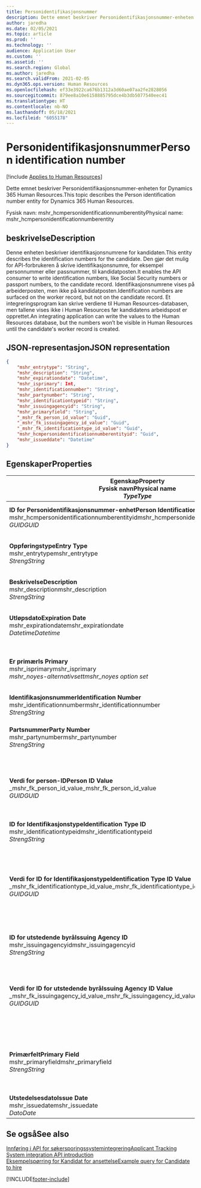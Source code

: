 ```yaml
---
title: Personidentifikasjonsnummer
description: Dette emnet beskriver Personidentifikasjonsnummer-enheten for Dynamics 365 Human Resources.
author: jaredha
ms.date: 02/05/2021
ms.topic: article
ms.prod: ''
ms.technology: ''
audience: Application User
ms.custom: ''
ms.assetid: ''
ms.search.region: Global
ms.author: jaredha
ms.search.validFrom: 2021-02-05
ms.dyn365.ops.version: Human Resources
ms.openlocfilehash: ef33e3922ca676b1312a3d60ae07aa2fe2828056
ms.sourcegitcommit: 879ee8a10e6158885795dce4b3db5077540eec41
ms.translationtype: HT
ms.contentlocale: nb-NO
ms.lasthandoff: 05/18/2021
ms.locfileid: "6055178"
---
```

# <a name="person-identification-number"></a><span data-ttu-id="55b08-103">Personidentifikasjonsnummer</span><span class="sxs-lookup"><span data-stu-id="55b08-103">Person identification number</span></span>

[!include [Applies to Human Resources](../includes/applies-to-hr.md)]

<span data-ttu-id="55b08-104">Dette emnet beskriver Personidentifikasjonsnummer-enheten for Dynamics 365 Human Resources.</span><span class="sxs-lookup"><span data-stu-id="55b08-104">This topic describes the Person identification number entity for Dynamics 365 Human Resources.</span></span>

<span data-ttu-id="55b08-105">Fysisk navn: mshr_hcmpersonidentificationnumberentity</span><span class="sxs-lookup"><span data-stu-id="55b08-105">Physical name: mshr_hcmpersonidentificationnumberentity</span></span>

## <a name="description"></a><span data-ttu-id="55b08-106">beskrivelse</span><span class="sxs-lookup"><span data-stu-id="55b08-106">Description</span></span>

<span data-ttu-id="55b08-107">Denne enheten beskriver identifikasjonsnumrene for kandidaten.</span><span class="sxs-lookup"><span data-stu-id="55b08-107">This entity describes the identification numbers for the candidate.</span></span> <span data-ttu-id="55b08-108">Den gjør det mulig for API-forbrukeren å skrive identifikasjonsnumre, for eksempel personnummer eller passnummer, til kandidatposten.</span><span class="sxs-lookup"><span data-stu-id="55b08-108">It enables the API consumer to write identification numbers, like Social Security numbers or passport numbers, to the candidate record.</span></span> <span data-ttu-id="55b08-109">Identifikasjonsnumrene vises på arbeiderposten, men ikke på kandidatposten.</span><span class="sxs-lookup"><span data-stu-id="55b08-109">Identification numbers are surfaced on the worker record, but not on the candidate record.</span></span> <span data-ttu-id="55b08-110">Et integreringsprogram kan skrive verdiene til Human Resources-databasen, men tallene vises ikke i Human Resources før kandidatens arbeidspost er opprettet.</span><span class="sxs-lookup"><span data-stu-id="55b08-110">An integrating application can write the values to the Human Resources database, but the numbers won’t be visible in Human Resources until the candidate's worker record is created.</span></span>

## <a name="json-representation"></a><span data-ttu-id="55b08-111">JSON-representasjon</span><span class="sxs-lookup"><span data-stu-id="55b08-111">JSON representation</span></span>

```json
{
    "mshr_entrytype": "String",
    "mshr_description": "String",
    "mshr_expirationdate": "Datetime",
    "mshr_isprimary": Int,
    "mshr_identificationnumber": "String",
    "mshr_partynumber": "String",
    "mshr_identificationtypeid": "String",
    "mshr_issuingagencyid": "String",
    "mshr_primaryfield": "String",
    "_mshr_fk_person_id_value": "Guid",
    "_mshr_fk_issuingagency_id_value": "Guid",
    "_mshr_fk_identificationtype_id_value": "Guid",
    "mshr_hcmpersonidentificationnumberentityid": "Guid",
    "mshr_issueddate": "Datetime"
}
```

## <a name="properties"></a><span data-ttu-id="55b08-112">Egenskaper</span><span class="sxs-lookup"><span data-stu-id="55b08-112">Properties</span></span>

| <span data-ttu-id="55b08-113">Egenskap</span><span class="sxs-lookup"><span data-stu-id="55b08-113">Property</span></span><br><span data-ttu-id="55b08-114">**Fysisk navn**</span><span class="sxs-lookup"><span data-stu-id="55b08-114">**Physical name**</span></span><br><span data-ttu-id="55b08-115">**_Type_**</span><span class="sxs-lookup"><span data-stu-id="55b08-115">**_Type_**</span></span> | <span data-ttu-id="55b08-116">Bruk</span><span class="sxs-lookup"><span data-stu-id="55b08-116">Use</span></span> | <span data-ttu-id="55b08-117">beskrivelse</span><span class="sxs-lookup"><span data-stu-id="55b08-117">Description</span></span> |
| --- | --- | --- |
| <span data-ttu-id="55b08-118">**ID for Personidentifikasjonsnummer-enhet**</span><span class="sxs-lookup"><span data-stu-id="55b08-118">**Person Identification Number Entity ID**</span></span><br><span data-ttu-id="55b08-119">mshr_hcmpersonidentificationnumberentityid</span><span class="sxs-lookup"><span data-stu-id="55b08-119">mshr_hcmpersonidentificationnumberentityid</span></span><br><span data-ttu-id="55b08-120">*GUID*</span><span class="sxs-lookup"><span data-stu-id="55b08-120">*GUID*</span></span> | <span data-ttu-id="55b08-121">Skrivebeskyttet</span><span class="sxs-lookup"><span data-stu-id="55b08-121">Read-only</span></span><br><span data-ttu-id="55b08-122">Obligatorisk</span><span class="sxs-lookup"><span data-stu-id="55b08-122">Required</span></span><br><span data-ttu-id="55b08-123">Systemgenerert</span><span class="sxs-lookup"><span data-stu-id="55b08-123">System-generated</span></span> | <span data-ttu-id="55b08-124">Unik primær-ID for posten for personidentifikasjonsnummeret.</span><span class="sxs-lookup"><span data-stu-id="55b08-124">Unique primary identifier for the person identification number record.</span></span> |
| <span data-ttu-id="55b08-125">**Oppføringstype**</span><span class="sxs-lookup"><span data-stu-id="55b08-125">**Entry Type**</span></span><br><span data-ttu-id="55b08-126">mshr_entrytype</span><span class="sxs-lookup"><span data-stu-id="55b08-126">mshr_entrytype</span></span><br><span data-ttu-id="55b08-127">*Streng*</span><span class="sxs-lookup"><span data-stu-id="55b08-127">*String*</span></span> | <span data-ttu-id="55b08-128">Lese/skrive</span><span class="sxs-lookup"><span data-stu-id="55b08-128">Read-write</span></span><br><span data-ttu-id="55b08-129">Valgfri</span><span class="sxs-lookup"><span data-stu-id="55b08-129">Optional</span></span> | <span data-ttu-id="55b08-130">Fri verdi som kan brukes til å referere til oppføringstypen for identifikasjonsnummeret.</span><span class="sxs-lookup"><span data-stu-id="55b08-130">Free value to reference the type of entry for the identification number.</span></span> |
| <span data-ttu-id="55b08-131">**Beskrivelse**</span><span class="sxs-lookup"><span data-stu-id="55b08-131">**Description**</span></span><br><span data-ttu-id="55b08-132">mshr_description</span><span class="sxs-lookup"><span data-stu-id="55b08-132">mshr_description</span></span><br><span data-ttu-id="55b08-133">*Streng*</span><span class="sxs-lookup"><span data-stu-id="55b08-133">*String*</span></span> | <span data-ttu-id="55b08-134">Lese/skrive</span><span class="sxs-lookup"><span data-stu-id="55b08-134">Read-write</span></span><br><span data-ttu-id="55b08-135">Valgfri</span><span class="sxs-lookup"><span data-stu-id="55b08-135">Optional</span></span> | <span data-ttu-id="55b08-136">Beskrivelsen av identifikasjonsnummeret.</span><span class="sxs-lookup"><span data-stu-id="55b08-136">The description of the identification number.</span></span> |
| <span data-ttu-id="55b08-137">**Utløpsdato**</span><span class="sxs-lookup"><span data-stu-id="55b08-137">**Expiration Date**</span></span><br><span data-ttu-id="55b08-138">mshr_expirationdate</span><span class="sxs-lookup"><span data-stu-id="55b08-138">mshr_expirationdate</span></span><br><span data-ttu-id="55b08-139">*Datetime*</span><span class="sxs-lookup"><span data-stu-id="55b08-139">*Datetime*</span></span> | <span data-ttu-id="55b08-140">Lese/skrive</span><span class="sxs-lookup"><span data-stu-id="55b08-140">Read-write</span></span><br><span data-ttu-id="55b08-141">Valgfri</span><span class="sxs-lookup"><span data-stu-id="55b08-141">Optional</span></span> | <span data-ttu-id="55b08-142">Datoen da identifikasjonsnummeret eller det tilknyttede dokumentet utløper.</span><span class="sxs-lookup"><span data-stu-id="55b08-142">The date on which the identification number or associated document expires.</span></span> |
| <span data-ttu-id="55b08-143">**Er primær**</span><span class="sxs-lookup"><span data-stu-id="55b08-143">**Is Primary**</span></span><br><span data-ttu-id="55b08-144">mshr_isprimary</span><span class="sxs-lookup"><span data-stu-id="55b08-144">mshr_isprimary</span></span><br><span data-ttu-id="55b08-145">*mshr_noyes-alternativsett*</span><span class="sxs-lookup"><span data-stu-id="55b08-145">*mshr_noyes option set*</span></span> | <span data-ttu-id="55b08-146">Lese/skrive</span><span class="sxs-lookup"><span data-stu-id="55b08-146">Read-write</span></span><br><span data-ttu-id="55b08-147">Valgfri</span><span class="sxs-lookup"><span data-stu-id="55b08-147">Optional</span></span> | <span data-ttu-id="55b08-148">Definerer om identifikasjonsnummeret er primærposten for personen for denne identifikasjonstypen.</span><span class="sxs-lookup"><span data-stu-id="55b08-148">Defines whether the identification number is the primary record for the person for this identification type.</span></span> |
| <span data-ttu-id="55b08-149">**Identifikasjonsnummer**</span><span class="sxs-lookup"><span data-stu-id="55b08-149">**Identification Number**</span></span><br><span data-ttu-id="55b08-150">mshr_identificationnumber</span><span class="sxs-lookup"><span data-stu-id="55b08-150">mshr_identificationnumber</span></span><br><span data-ttu-id="55b08-151">*Streng*</span><span class="sxs-lookup"><span data-stu-id="55b08-151">*String*</span></span> | <span data-ttu-id="55b08-152">Lese/skrive</span><span class="sxs-lookup"><span data-stu-id="55b08-152">Read-write</span></span><br><span data-ttu-id="55b08-153">Obligatorisk</span><span class="sxs-lookup"><span data-stu-id="55b08-153">Required</span></span> | <span data-ttu-id="55b08-154">Identifikasjonsnummeret.</span><span class="sxs-lookup"><span data-stu-id="55b08-154">The identification number.</span></span> |
| <span data-ttu-id="55b08-155">**Partsnummer**</span><span class="sxs-lookup"><span data-stu-id="55b08-155">**Party Number**</span></span><br><span data-ttu-id="55b08-156">mshr_partynumber</span><span class="sxs-lookup"><span data-stu-id="55b08-156">mshr_partynumber</span></span><br><span data-ttu-id="55b08-157">*Streng*</span><span class="sxs-lookup"><span data-stu-id="55b08-157">*String*</span></span> | <span data-ttu-id="55b08-158">Lese/skrive</span><span class="sxs-lookup"><span data-stu-id="55b08-158">Read-write</span></span><br><span data-ttu-id="55b08-159">Obligatorisk</span><span class="sxs-lookup"><span data-stu-id="55b08-159">Required</span></span> | <span data-ttu-id="55b08-160">Den unike identifikatoren for parten (personen) som eier identifikasjonsnummeret.</span><span class="sxs-lookup"><span data-stu-id="55b08-160">The identifier of the party (person) owning the identification number.</span></span> |
| <span data-ttu-id="55b08-161">**Verdi for person-ID**</span><span class="sxs-lookup"><span data-stu-id="55b08-161">**Person ID Value**</span></span><br><span data-ttu-id="55b08-162">_mshr_fk_person_id_value</span><span class="sxs-lookup"><span data-stu-id="55b08-162">_mshr_fk_person_id_value</span></span><br><span data-ttu-id="55b08-163">*GUID*</span><span class="sxs-lookup"><span data-stu-id="55b08-163">*GUID*</span></span> | <span data-ttu-id="55b08-164">Skrivebeskyttet</span><span class="sxs-lookup"><span data-stu-id="55b08-164">Read-only</span></span><br><span data-ttu-id="55b08-165">Obligatorisk</span><span class="sxs-lookup"><span data-stu-id="55b08-165">Required</span></span><br><span data-ttu-id="55b08-166">Sekundærnøkkel: mshr_dirpersonentityid i mshr_dirpersonentity-enhet</span><span class="sxs-lookup"><span data-stu-id="55b08-166">Foreign key: mshr_dirpersonentityid of mshr_dirpersonentity entity</span></span> | <span data-ttu-id="55b08-167">Den unike ID-en til parten (personen).</span><span class="sxs-lookup"><span data-stu-id="55b08-167">The unique identifier of the party (person).</span></span> |
| <span data-ttu-id="55b08-168">**ID for Identifikasjonstype**</span><span class="sxs-lookup"><span data-stu-id="55b08-168">**Identification Type ID**</span></span><br><span data-ttu-id="55b08-169">mshr_identificationtypeid</span><span class="sxs-lookup"><span data-stu-id="55b08-169">mshr_identificationtypeid</span></span><br><span data-ttu-id="55b08-170">*Streng*</span><span class="sxs-lookup"><span data-stu-id="55b08-170">*String*</span></span> | <span data-ttu-id="55b08-171">Lese/skrive</span><span class="sxs-lookup"><span data-stu-id="55b08-171">Read-write</span></span><br><span data-ttu-id="55b08-172">Obligatorisk</span><span class="sxs-lookup"><span data-stu-id="55b08-172">Required</span></span> | <span data-ttu-id="55b08-173">Typen identifikasjonsnummer.</span><span class="sxs-lookup"><span data-stu-id="55b08-173">The type of identification number.</span></span> |
| <span data-ttu-id="55b08-174">**Verdi for ID for Identifikasjonstype**</span><span class="sxs-lookup"><span data-stu-id="55b08-174">**Identification Type ID Value**</span></span><br><span data-ttu-id="55b08-175">_mshr_fk_identificationtype_id_value</span><span class="sxs-lookup"><span data-stu-id="55b08-175">_mshr_fk_identificationtype_id_value</span></span><br><span data-ttu-id="55b08-176">*GUID*</span><span class="sxs-lookup"><span data-stu-id="55b08-176">*GUID*</span></span> | <span data-ttu-id="55b08-177">Skrivebeskyttet</span><span class="sxs-lookup"><span data-stu-id="55b08-177">Read-only</span></span><br><span data-ttu-id="55b08-178">Obligatorisk</span><span class="sxs-lookup"><span data-stu-id="55b08-178">Required</span></span><br><span data-ttu-id="55b08-179">Sekundærnøkkel: mshr_hcmidentificationtypeentityid i mshr_hcmidentificationtypeentity-enhet</span><span class="sxs-lookup"><span data-stu-id="55b08-179">Foreign key: mshr_hcmidentificationtypeentityid of mshr_hcmidentificationtypeentity entity</span></span> | <span data-ttu-id="55b08-180">Systemgenerert unik ID for identifikasjonstypen.</span><span class="sxs-lookup"><span data-stu-id="55b08-180">System-generated unique identifier of the identification type.</span></span> |
| <span data-ttu-id="55b08-181">**ID for utstedende byrå**</span><span class="sxs-lookup"><span data-stu-id="55b08-181">**Issuing Agency ID**</span></span><br><span data-ttu-id="55b08-182">mshr_issuingagencyid</span><span class="sxs-lookup"><span data-stu-id="55b08-182">mshr_issuingagencyid</span></span><br><span data-ttu-id="55b08-183">*Streng*</span><span class="sxs-lookup"><span data-stu-id="55b08-183">*String*</span></span> | <span data-ttu-id="55b08-184">Lese/skrive</span><span class="sxs-lookup"><span data-stu-id="55b08-184">Read-write</span></span><br><span data-ttu-id="55b08-185">Valgfri</span><span class="sxs-lookup"><span data-stu-id="55b08-185">Optional</span></span> | <span data-ttu-id="55b08-186">Byrået eller organisasjonen som utsteder identifikasjonsnummeret.</span><span class="sxs-lookup"><span data-stu-id="55b08-186">The agency or organization issuing the identification number.</span></span> |
| <span data-ttu-id="55b08-187">**Verdi for ID for utstedende byrå**</span><span class="sxs-lookup"><span data-stu-id="55b08-187">**Issuing Agency ID Value**</span></span><br><span data-ttu-id="55b08-188">_mshr_fk_issuingagency_id_value</span><span class="sxs-lookup"><span data-stu-id="55b08-188">_mshr_fk_issuingagency_id_value</span></span><br><span data-ttu-id="55b08-189">*GUID*</span><span class="sxs-lookup"><span data-stu-id="55b08-189">*GUID*</span></span> | <span data-ttu-id="55b08-190">Skrivebeskyttet</span><span class="sxs-lookup"><span data-stu-id="55b08-190">Read-only</span></span><br><span data-ttu-id="55b08-191">Valgfri</span><span class="sxs-lookup"><span data-stu-id="55b08-191">Optional</span></span><br><span data-ttu-id="55b08-192">Sekundærnøkkel: mshr_hcmissuingagencyentityid i mshr_hcmissuingagencyentity-enhet</span><span class="sxs-lookup"><span data-stu-id="55b08-192">Foreign key: mshr_hcmissuingagencyentityid of mshr_hcmissuingagencyentity entity</span></span> | <span data-ttu-id="55b08-193">Systemgenerert unik ID for byrået som utsteder identifikasjonsnummeret.</span><span class="sxs-lookup"><span data-stu-id="55b08-193">System-generated unique identifier of the agency issuing the identification number.</span></span> |
| <span data-ttu-id="55b08-194">**Primærfelt**</span><span class="sxs-lookup"><span data-stu-id="55b08-194">**Primary Field**</span></span><br><span data-ttu-id="55b08-195">mshr_primaryfield</span><span class="sxs-lookup"><span data-stu-id="55b08-195">mshr_primaryfield</span></span><br><span data-ttu-id="55b08-196">*Streng*</span><span class="sxs-lookup"><span data-stu-id="55b08-196">*String*</span></span> | <span data-ttu-id="55b08-197">Skrivebeskyttet</span><span class="sxs-lookup"><span data-stu-id="55b08-197">Read-only</span></span><br><span data-ttu-id="55b08-198">Obligatorisk</span><span class="sxs-lookup"><span data-stu-id="55b08-198">Required</span></span> | <span data-ttu-id="55b08-199">Felt som brukes som en identifikator for enhetsposten.</span><span class="sxs-lookup"><span data-stu-id="55b08-199">Field to be used as an identifier of the entity record.</span></span> <span data-ttu-id="55b08-200">Kombinasjon av partnummer, identifikasjonstype-ID og identifikasjonsnummer.</span><span class="sxs-lookup"><span data-stu-id="55b08-200">Combination of party number, identification type ID, and identification number.</span></span> |
| <span data-ttu-id="55b08-201">**Utstedelsesdato**</span><span class="sxs-lookup"><span data-stu-id="55b08-201">**Issue Date**</span></span><br><span data-ttu-id="55b08-202">mshr_issuedate</span><span class="sxs-lookup"><span data-stu-id="55b08-202">mshr_issuedate</span></span><br><span data-ttu-id="55b08-203">*Dato*</span><span class="sxs-lookup"><span data-stu-id="55b08-203">*Date*</span></span> | <span data-ttu-id="55b08-204">Lese/skrive</span><span class="sxs-lookup"><span data-stu-id="55b08-204">Read-write</span></span><br><span data-ttu-id="55b08-205">Valgfri</span><span class="sxs-lookup"><span data-stu-id="55b08-205">Optional</span></span> | <span data-ttu-id="55b08-206">Datoen da identifikasjonsnummeret ble utstedt.</span><span class="sxs-lookup"><span data-stu-id="55b08-206">The date the identification number was issued.</span></span> |

## <a name="see-also"></a><span data-ttu-id="55b08-207">Se også</span><span class="sxs-lookup"><span data-stu-id="55b08-207">See also</span></span>

[<span data-ttu-id="55b08-208">Innføring i API for søkersporingssystemintegrering</span><span class="sxs-lookup"><span data-stu-id="55b08-208">Applicant Tracking System integration API introduction</span></span>](hr-admin-integration-ats-api-introduction.md)<br>
[<span data-ttu-id="55b08-209">Eksempelspørring for Kandidat for ansettelse</span><span class="sxs-lookup"><span data-stu-id="55b08-209">Example query for Candidate to hire</span></span>](hr-admin-integration-ats-api-candidate-to-hire-example-query.md)



[!INCLUDE[footer-include](../includes/footer-banner.md)]
